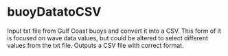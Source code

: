 # buoyDatatoCSV
Input txt file from Gulf Coast buoys and convert it into a CSV. This form of it is focused on wave data values, but could be altered to select different values from the txt file. Outputs a CSV file with correct format.
